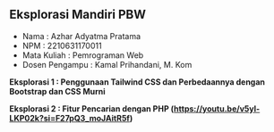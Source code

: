 ## Eksplorasi Mandiri PBW
- Nama : Azhar Adyatma Pratama
- NPM : 2210631170011
- Mata Kuliah : Pemrograman Web
- Dosen Pengampu : Kamal Prihandani, M. Kom

**Eksplorasi 1 : Penggunaan Tailwind CSS dan Perbedaannya dengan Bootstrap dan CSS Murni**

**Eksplorasi 2 : Fitur Pencarian dengan PHP (https://youtu.be/v5yl-LKP02k?si=F27pQ3_moJAitR5f)**
